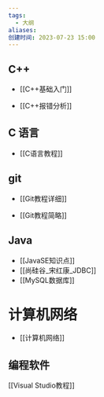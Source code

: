 ```yaml
---
tags:
  - 大纲
aliases: 
创建时间: 2023-07-23 15:00
---
```


## C++

-  [[C++基础入门]]

-  [[C++报错分析]]


## C 语言

-  [[C语言教程]]

## git

-  [[Git教程详细]]

-  [[Git教程简略]]

## Java

- [[JavaSE知识点]]
- [[尚硅谷_宋红康_JDBC]]
- [[MySQL数据库]]


# 计算机网络

- [[计算机网络]]

## 编程软件

[[Visual Studio教程]]

